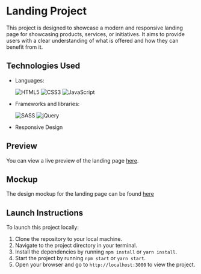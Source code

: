 # Landing Project

This project is designed to showcase a modern and responsive landing page for showcasing products, services, or initiatives. It aims to provide users with a clear understanding of what is offered and how they can benefit from it.

## Technologies Used

- Languages:

  ![HTML5](https://ziadoua.github.io/m3-Markdown-Badges/badges/HTML/html1.svg)
  ![CSS3](https://ziadoua.github.io/m3-Markdown-Badges/badges/CSS/css1.svg)
  ![JavaScript](https://ziadoua.github.io/m3-Markdown-Badges/badges/Javascript/javascript1.svg)

- Frameworks and libraries:

  ![SASS](https://ziadoua.github.io/m3-Markdown-Badges/badges/Sass/sass1.svg)
  ![jQuery](https://ziadoua.github.io/m3-Markdown-Badges/badges/jQuery/jquery1.svg)

- Responsive Design

## Preview

You can view a live preview of the landing page [here](https://vanya-kalyenichenko.github.io/Landing-Bikes/).

## Mockup

The design mockup for the landing page can be found [here](https://www.figma.com/file/NZQAIydtHo5QkINyGLHNcq/BIKE-New-Version?node-id=0%3A1)

## Launch Instructions

To launch this project locally:

1. Clone the repository to your local machine.
2. Navigate to the project directory in your terminal.
3. Install the dependencies by running `npm install` or `yarn install`.
4. Start the project by running `npm start` or `yarn start`.
5. Open your browser and go to `http://localhost:3000` to view the project.
